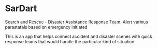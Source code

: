 # SarDart
Search and Rescue - Disaster Assistance Response Team. Alert various parastatals based on emergency initiated

This is an app that helps connect accident and disaster scenes with quick response teams that would handle the particular kind of situation
